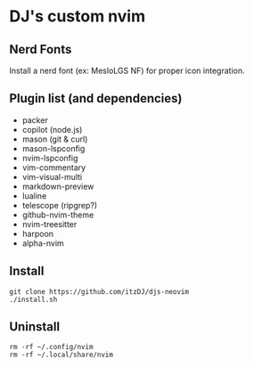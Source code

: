 # DJ's custom nvim
## Nerd Fonts
Install a nerd font (ex: MesloLGS NF) for proper icon integration.
## Plugin list (and dependencies)
- packer
- copilot (node.js)
- mason (git & curl)
- mason-lspconfig
- nvim-lspconfig
- vim-commentary
- vim-visual-multi
- markdown-preview
- lualine
- telescope (ripgrep?)
- github-nvim-theme
- nvim-treesitter
- harpoon
- alpha-nvim

## Install
```
git clone https://github.com/itzDJ/djs-neovim
./install.sh
```

## Uninstall
```
rm -rf ~/.config/nvim
rm -rf ~/.local/share/nvim
```
